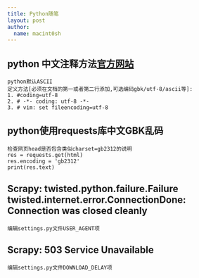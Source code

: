 ```yaml
---
title: Python随笔
layout: post
author:
  name: macint0sh
---
```

## python 中文注释方法[官方网站](http://www.python.org/dev/peps/pep-0263/)    

    python默认ASCII     
    定义方法[必须在文档的第一或者第二行添加,可选编码gbk/utf-8/ascii等]:        
    1. #coding=utf-8                
    2. # -*- coding: utf-8 -*-       
    3. # vim: set fileencoding=utf-8        

## python使用requests库中文GBK乱码

    检查网页head是否包含类似charset=gb2312的说明
    res = requests.get(html)
    res.encoding = 'gb2312'
    print(res.text)

## Scrapy: twisted.python.failure.Failure twisted.internet.error.ConnectionDone: Connection was closed cleanly

    编辑settings.py文件USER_AGENT项

## Scrapy: 503 Service Unavailable

    编辑settings.py文件DOWNLOAD_DELAY项




